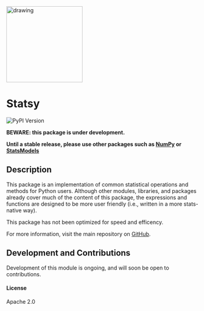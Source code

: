 <img src="../docs/images/statsysmall.png" alt="drawing" width="200" display= "block" margin-left="auto" margin-right="auto"/>

# Statsy
![PyPI Version](https://img.shields.io/pypi/v/statsy.svg)

**BEWARE: this package is under development.**

**Until a stable release, please use other packages such as [NumPy](https://pypi.org/project/numpy/) or [StatsModels](https://www.statsmodels.org/stable/index.html)**

## Description

This package is an implementation of common statistical operations and methods for Python users. Although other modules, libraries, and packages already cover much of the content of this package, the expressions and functions are designed to be more user friendly (i.e., written in a more stats-native way).

This package has not been optimized for speed and efficency.

For more information, visit the main repository on [GitHub](https://github.com/cameronmore/Statsy).

## Development and Contributions

Development of this module is ongoing, and will soon be open to contributions.

#### License
Apache 2.0